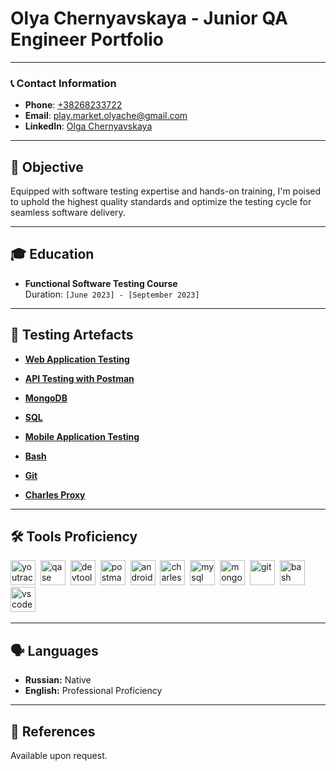 # Olya Chernyavskaya - Junior QA Engineer Portfolio

---

### 📞 Contact Information
- **Phone**: [+38268233722](tel:+38268233722)
- **Email**: [play.market.olyache@gmail.com](mailto:play.market.olyache@gmail.com)
- **LinkedIn**: [Olga Chernyavskaya](https://www.linkedin.com/in/olga-chernyavskaya-3a5bb0269)

---

## 🎯 Objective
Equipped with software testing expertise and hands-on training, I'm poised to uphold the highest quality standards and optimize the testing cycle for seamless software delivery.

---

## 🎓 Education
- **Functional Software Testing Course**  
  Duration: `[June 2023] - [September 2023]`  

---

## 🧪️ Testing Artefacts 

- [**Web Application Testing**](https://github.com/OlyaChernyavskaya/web-testing.git)  

- [**API Testing with Postman**](https://github.com/OlyaChernyavskaya/api-testing.git)  
   
- [**MongoDB**](https://github.com/OlyaChernyavskaya/mongodb.git)  
 
- [**SQL**](https://github.com/OlyaChernyavskaya/sql.git)    
     
- [**Mobile Application Testing**](https://github.com/OlyaChernyavskaya/mobile-testing.git)  
 
- [**Bash**](https://github.com/OlyaChernyavskaya/bash.git) 
  
- [**Git**](https://github.com/OlyaChernyavskaya/git.git)

- [**Charles Proxy**](https://github.com/OlyaChernyavskaya/charlesproxy.git)

---

## 🛠 Tools Proficiency

<div>
  <img src="https://upload.wikimedia.org/wikipedia/commons/thumb/8/8d/YouTrack_Icon.svg/1024px-YouTrack_Icon.svg.png?20200803082248" title="youtrack" alt="youtrack" width="40" height="40"/>&nbsp
  <img src="https://luna1.co/eb0187.png" title="qase" alt="qase" width="40" height="40"/>&nbsp
  <img src="https://d33wubrfki0l68.cloudfront.net/38b5c953a4667366685d55db55d057c86db1fc54/a0fdc/static/acae6b24d940347661ca901ea07f47c1/chrome-dev-logo-icon.png" title="devtools" alt="devtools" width="40" height="40"/>&nbsp
  <img src="https://img.uxwing.com/wp-content/themes/uxwing/download/brands-social-media/postman-icon.svg" title="postman" alt="postman" width="40" height="40"/>&nbsp
  <img src="https://cdn.jsdelivr.net/gh/devicons/devicon/icons/androidstudio/androidstudio-original.svg" title="android-studio" alt="android-studio" width="40" height="40"/>&nbsp
  <img src="https://cdn.icon-icons.com/icons2/3053/PNG/512/charles_proxy_macos_bigsur_icon_190302.png" title="charles-proxy" alt="charles-proxy" width="40" height="40"/>&nbsp
  <img src="https://cdn.jsdelivr.net/gh/devicons/devicon/icons/mysql/mysql-original.svg" title="mysql" alt="mysql" width="40" height="40"/>&nbsp
  <img src="https://cdn.jsdelivr.net/gh/devicons/devicon/icons/mongodb/mongodb-original.svg" title="mongodb" alt="mongodb" width="40" height="40"/>&nbsp
  <img src="https://cdn.jsdelivr.net/gh/devicons/devicon/icons/git/git-original.svg" title="git" alt="git" width="40" height="40"/>&nbsp
  <img src="https://upload.wikimedia.org/wikipedia/commons/thumb/4/4b/Bash_Logo_Colored.svg/1024px-Bash_Logo_Colored.svg.png?20180723054350" title="bash" alt="bash" width="40" height="40"/>&nbsp
  <img src="https://cdn.jsdelivr.net/gh/devicons/devicon/icons/vscode/vscode-original.svg" title="vscode" alt="vscode" width="40" height="40"/>&nbsp
</div>

---

## 🗣 Languages
- **Russian:** Native
- **English:** Professional Proficiency

---

## 🔗 References
Available upon request.
